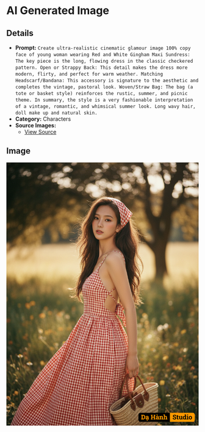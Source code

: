 # AI Generated Image

## Details
- **Prompt:** `Create ultra-realistic cinematic glamour image 100% copy face of young woman wearing
Red and White Gingham Maxi Sundress: The key piece is the long, flowing dress in the classic checkered pattern.
Open or Strappy Back: This detail makes the dress more modern, flirty, and perfect for warm weather.
Matching Headscarf/Bandana: This accessory is signature to the aesthetic and completes the vintage, pastoral look.
Woven/Straw Bag: The bag (a tote or basket style) reinforces the rustic, summer, and picnic theme.
In summary, the style is a very fashionable interpretation of a vintage, romantic, and whimsical summer look. Long wavy hair, doll make up and natural skin.`
- **Category:** Characters
- **Source Images:**
  - [View Source](https://raw.githubusercontent.com/lenzcomvth/Somethings/main/Models/Female/Female3.jpg)

## Image
![AI Generated Image](./image-2025-10-20T08-51-04-675Z-4hjbp.png)